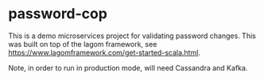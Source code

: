 # password-cop

This is a demo microservices project for validating password changes. This was built on top of the lagom framework,
see https://www.lagomframework.com/get-started-scala.html.


Note, in order to run in production mode, will need Cassandra and Kafka.
